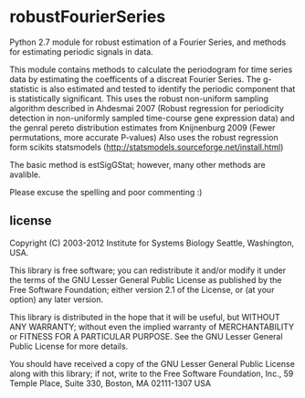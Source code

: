 robustFourierSeries
===================

Python 2.7 module for robust estimation of a Fourier Series, and methods for estimating periodic signals in data.


This module contains methods to calculate
the periodogram for time series data by
estimating the coefficents of a discreat 
Fourier Series.  The g-statistic is also
estimated and tested to identify the periodic 
component that is statistically significant.
This uses the robust non-uniform sampling 
algorithm described in Ahdesmai 2007
(Robust regression for periodicity detection in non-uniformly 
sampled time-course gene expression data) 
and the genral pereto distribution estimates
from Knijnenburg 2009
(Fewer permutations, more accurate P-values)
Also uses the robust regression form 
scikits statsmodels
(http://statsmodels.sourceforge.net/install.html)

The basic method is estSigGStat; however,
many other methods are avalible.

Please excuse the spelling and poor commenting :)

license
-------------------

Copyright (C) 2003-2012 Institute for Systems Biology
		     Seattle, Washington, USA.

This library is free software; you can redistribute it and/or
modify it under the terms of the GNU Lesser General Public
License as published by the Free Software Foundation; either
version 2.1 of the License, or (at your option) any later version.

This library is distributed in the hope that it will be useful,
but WITHOUT ANY WARRANTY; without even the implied warranty of
MERCHANTABILITY or FITNESS FOR A PARTICULAR PURPOSE.  See the GNU
Lesser General Public License for more details.

You should have received a copy of the GNU Lesser General Public
License along with this library; if not, write to the Free Software
Foundation, Inc., 59 Temple Place, Suite 330, Boston, MA 02111-1307  USA


